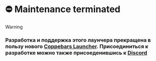 # ⛔ Maintenance terminated

> [!Warning]
> ### Разработка и поддержка этого лаунчера прекращена в пользу нового [Coppebars Launcher](https://github.com/coppebars/launcher). Присоединиться к разработке можно также присоеденившись к [Discord](https://discord.gg/75uYTryUu8)
